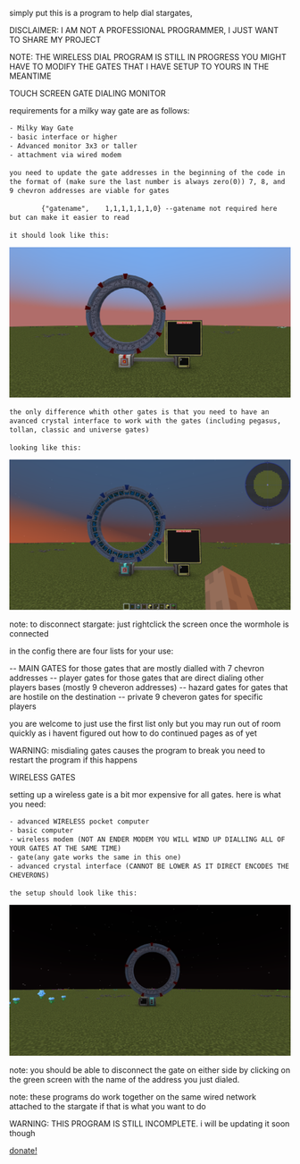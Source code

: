 simply put this is a program to help dial stargates,

DISCLAIMER: I AM NOT A PROFESSIONAL PROGRAMMER, I JUST WANT TO SHARE MY PROJECT

NOTE: THE WIRELESS DIAL PROGRAM IS STILL IN PROGRESS YOU MIGHT HAVE TO MODIFY THE GATES THAT I HAVE SETUP TO YOURS IN THE MEANTIME


TOUCH SCREEN GATE DIALING MONITOR

requirements for a milky way gate are as follows:

    - Milky Way Gate
    - basic interface or higher
    - Advanced monitor 3x3 or taller
    - attachment via wired modem

    you need to update the gate addresses in the beginning of the code in the format of (make sure the last number is always zero(0)) 7, 8, and 9 chevron addresses are viable for gates

            {"gatename",    1,1,1,1,1,1,0} --gatename not required here but can make it easier to read

    it should look like this:
![milkyway setup](descpics/milkyway_example.png)

    the only difference whith other gates is that you need to have an avanced crystal interface to work with the gates (including pegasus, tollan, classic and universe gates)

    looking like this:
![advanced setup](descpics/advanced_example.png)

note: to disconnect stargate: just rightclick the screen once the wormhole is connected

in the config there are four lists for your use:

-- MAIN GATES for those gates that are mostly dialled with 7 chevron addresses
-- player gates for those gates that are direct dialing other players bases (mostly 9 cheveron addresses)
-- hazard gates for gates that are hostile on the destination
-- private 9 cheveron gates for specific players

you are welcome to just use the first list only  but you may run out of room quickly as i havent figured out how to do continued pages as of yet

WARNING: misdialing gates causes the program to break you need to restart the program if this happens





WIRELESS GATES

setting up a wireless gate is a bit mor expensive for all gates. here is what you need:

    - advanced WIRELESS pocket computer
    - basic computer
    - wireless modem (NOT AN ENDER MODEM YOU WILL WIND UP DIALLING ALL OF YOUR GATES AT THE SAME TIME)
    - gate(any gate works the same in this one)
    - advanced crystal interface (CANNOT BE LOWER AS IT DIRECT ENCODES THE CHEVERONS)

    the setup should look like this:
![wireless example](descpics/WIRELESS_EXAMPLE.png)

note: you should be able to disconnect the gate on either side by clicking on the green screen with the name of the address you just dialed.

note: these programs do work together on the same wired network attached to the stargate if that is what you want to do

WARNING: THIS PROGRAM IS STILL INCOMPLETE. i will be updating it soon though



[donate!](https://pally.gg/p/mystdrakonoid)